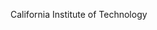 [//]: # (Created by ./bin/manage_files.pl from ./species/Steinernema_carpocapsae/PRJNA202318/Steinernema_carpocapsae_PRJNA202318.summary.html on Thu Jun 11 13:45:48 2020)
California Institute of Technology
